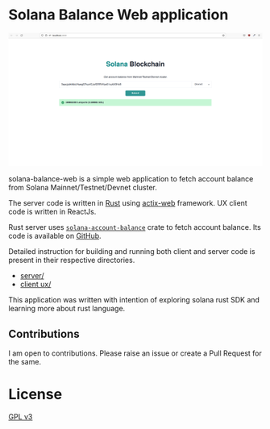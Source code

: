 # Solana Balance Web application

![Solana Balance](solana-balance.png 'Solana Balance')

solana-balance-web is a simple web application to fetch account balance from Solana Mainnet/Testnet/Devnet cluster.

The server code is written in [Rust](https://www.rust-lang.org/) using [actix-web](https://actix.rs/) framework. UX client code is written in ReactJs.

Rust server uses [`solana-account-balance`](https://crates.io/crates/solana-account-balance) crate to fetch account balance. Its code is available on [GitHub](https://github.com/RijulGulati/solana-account-balance).

Detailed instruction for building and running both client and server code is present in their respective directories.

- [server/](https://github.com/RijulGulati/solana-balance/tree/main/server)
- [client ux/](https://github.com/RijulGulati/solana-balance/tree/main/ux)

This application was written with intention of exploring solana rust SDK and learning more about rust language.

## Contributions

I am open to contributions. Please raise an issue or create a Pull Request for the same.

# License

[GPL v3](https://github.com/RijulGulati/solana-balance/blob/main/LICENSE)
